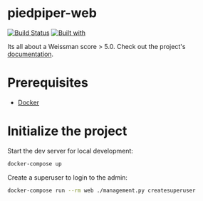 # piedpiper-web

[![Build Status](https://travis-ci.org/charliebgood/piedpiper-web.svg?branch=master)](https://travis-ci.org/charliebgood/piedpiper-web)
[![Built with](https://img.shields.io/badge/Built_with-Cookiecutter_Django_Rest-F7B633.svg)](https://github.com/agconti/cookiecutter-django-rest)

Its all about a Weissman score > 5.0. Check out the project's [documentation](http://charliebgood.github.io/piedpiper-web/).

# Prerequisites

- [Docker](https://docs.docker.com/docker-for-mac/install/)

# Initialize the project

Start the dev server for local development:

```bash
docker-compose up
```

Create a superuser to login to the admin:

```bash
docker-compose run --rm web ./management.py createsuperuser
```
